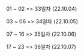 01 ~ 02 => 33일차 (22.10.04)

03 ~ 06 => 34일차 (22.10.05)

07 ~ 16 => 35일차 (22.10.06)

17 ~ 23 => 36일차 (22.10.07)
